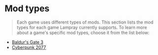 # Mod types

> Each game uses different types of mods. This section lists the mod types for each game Lampray currently supports. To learn more about a game's specific mod types, choose it from the list below:

- [Baldur's Gate 3](./baldurs-gate-3.md)
- [Cyberpunk 2077](./cyberpunk-2077.md)
